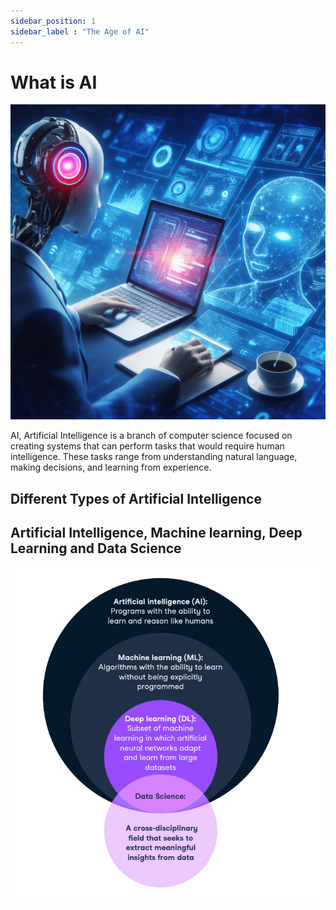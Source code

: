 ```yaml
---
sidebar_position: 1
sidebar_label : "The Age of AI"
---
```


# What is AI

![image](img/AI.jpeg)

AI, Artificial Intelligence is a branch of computer science focused on creating systems that can perform tasks that would require human intelligence. These tasks range from understanding natural language, making decisions, and learning from experience.

## Different Types of Artificial Intelligence

## Artificial Intelligence, Machine learning, Deep Learning and Data Science

![image](img/ai_vs_ml_vs_dl_vs_data_science.png)
